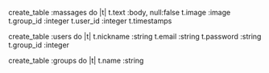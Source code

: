 create_table :massages do |t|
    t.text       :body, null:false
    t.image      :image
    t.group_id   :integer
    t.user_id    :integer
    t.timestamps

create_table :users do |t|
    t.nickname   :string
    t.email      :string
    t.password   :string
    t.group_id   :integer

create_table :groups do |t|
    t.name       :string
